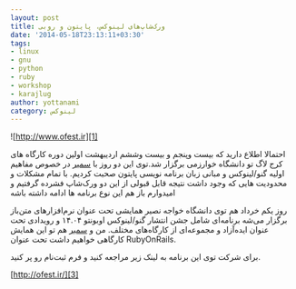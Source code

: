 ```yaml
---
layout: post
title: ورک‌شاپ‌های لینوکس، پایتون و روبی
date: '2014-05-18T23:13:11+03:30'
tags:
- linux
- gnu
- python
- ruby
- workshop
- karajlug
author: yottanami
category: لینوکس
---
```

![http://www.ofest.ir][1]

احتمالا اطلاع دارید که بیست وپنجم و بیست وششم اردیبهشت اولین دوره کارگاه های کرج لاگ تو دانشگاه خوارزمی برگزار شد.توی این دو روز با [سمیر][2] در خصوص  مفاهیم اولیه گنو/لینوکس و مبانی زبان برنامه نویسی پایتون صحبت کردیم. با تمام مشکلات و محدودیت هایی که وجود داشت نتیجه قابل قبولی از این دو ورک‌شاپ فشرده گرفتیم و امیدوارم باز هم این نوع برنامه ها ادامه داشته باشه

روز یکم خرداد هم توی دانشگاه خواجه نصیر همایشی تحت عنوان نرم‌افزار‌های متن‌باز برگزار می‌شه برنامه‌ای شامل جشن انتشار گنو/لینوکس اوبونتو ۱۴.۰۴ و رویدادی تحت عنوان ایده‌آزاد و مجموعه‌ای از کارگاه‌های مختلف.
من و [سمیر][2] هم تو این همایش کارگاهی خواهیم داشت تحت عنوان RubyOnRails.

برای شرکت توی این برنامه به لینک زیر مراجعه کنید و فرم ثبت‌نام رو پر کنید.

[http://ofest.ir/][3]


  [1]: http://ofest.ir/upload/974-604330-poster-ubuntu-land2.jpg
  [2]: http://www.lxsameer.com
  [3]: http://ofest.ir/